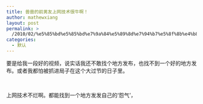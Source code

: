 ```yaml
---
title: 兽兽的前男友上网技术很牛啊！
author: mathewxiang
layout: post
permalink: >
  /2010/02/%e5%85%bd%e5%85%bd%e7%9a%84%e5%89%8d%e7%94%b7%e5%8f%8b%e4%b8%8a%e7%bd%91%e6%8a%80%e6%9c%af%e5%be%88%e7%89%9b%e5%95%8a%ef%bc%81/
categories:
  - 默认
---
```

要是给我一段好的视频，说实话我还不敢找个地方发布，也找不到一个好的地方发布。或者我都怕被抓进局子在这个大过节的日子里。

 

上网技术不烂啊。都能找到一个地方发发自己的‘怨气’，